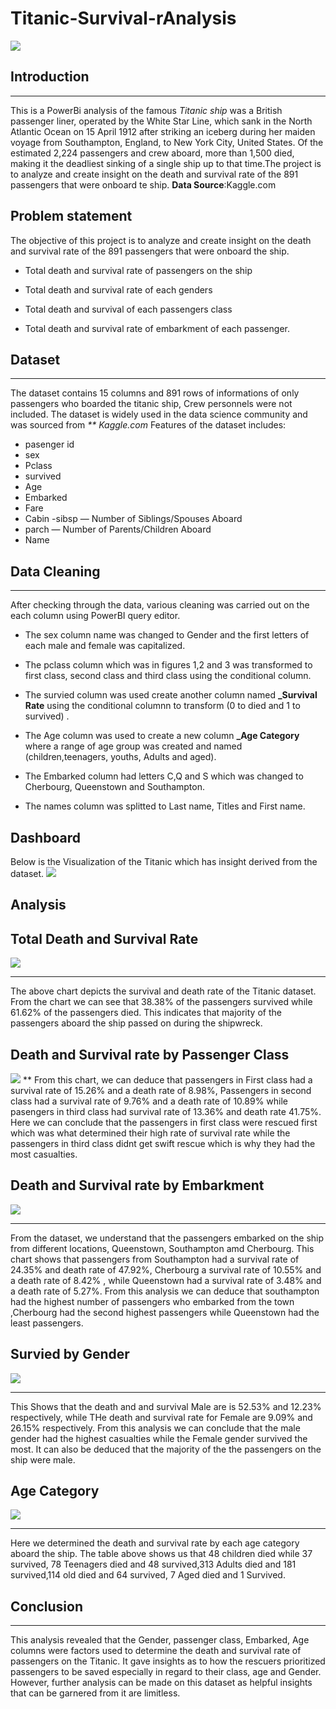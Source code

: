 # Titanic-Survival-rAnalysis
![](titanic7.jpg)

## Introduction
***
This is a PowerBi analysis of the famous *Titanic ship* was a British passenger liner, operated by the White Star Line, which sank in the North Atlantic Ocean on 15 April 1912 after striking an iceberg during her maiden voyage from Southampton, England, to New York City, United States. Of the estimated 2,224 passengers and crew aboard, more than 1,500 died, making it the deadliest sinking of a single ship up to that time.The project is to analyze and create insight on the death and survival rate of the 891 passengers that were onboard te ship.
**Data Source**:Kaggle.com

## Problem statement
The objective of this project is to analyze and create insight on the death and survival rate of the 891 passengers that were onboard the ship.

- Total death and survival rate of passengers on the ship

- Total death and survival rate of each genders

- Total death and survival of each passengers class
 
- Total death and survival rate of embarkment of each  passenger.


## Dataset
***
The dataset contains 15 columns and 891 rows of informations of only passengers who boarded the titanic ship, Crew personnels were not included.
 The dataset is widely used in the data science community and was sourced from _** Kaggle.com_
 Features of the dataset includes:
- pasenger id
- sex
- Pclass
- survived
- Age
- Embarked
- Fare
- Cabin -sibsp — Number of Siblings/Spouses Aboard
- parch — Number of Parents/Children Aboard
- Name


 ## Data Cleaning
 ***
 After checking through the data, various cleaning was carried out on the each column using PowerBI query editor.
 
- The sex column name was changed to Gender and the first letters of each male and female was capitalized.

- The pclass column which was in figures 1,2 and 3 was transformed to first class, second class and third class using the  conditional column.

- The survied column was used create another column named **_Survival Rate**  using the conditional columnn to transform (0 to died and 1 to survived) .

- The Age column was used to create a new column **_Age Category** where a range of age group was created and named (children,teenagers, youths, Adults and aged).

- The Embarked column had letters C,Q and S which was changed to Cherbourg, Queenstown and Southampton.

- The names column was splitted to Last name, Titles and First name.

## Dashboard
Below is the Visualization of the Titanic which has insight derived from the dataset.
![](Titanic.6.png)

## Analysis
## Total Death and Survival Rate
![](survived.1.png)
***
The above chart depicts the survival and death rate of the Titanic dataset. 
From the chart we can see that 38.38% of the passengers survived while 61.62% of the passengers died. This indicates that majority of the passengers aboard the ship passed on during the shipwreck.


## Death and Survival rate by Passenger Class
![](Passengerclass.png)
**
From this chart, we can deduce that passengers in First class had a survival rate of 15.26% and a death rate of 8.98%, Passengers in second class had a survival rate of 9.76% and a death rate of 10.89% while pasengers in third class had survival rate of 13.36% and death rate 41.75%. Here we can conclude that the passengers in first class were rescued first which was what determined their high rate of survival rate while the passengers in third class didnt get swift rescue which is why they had the most casualties.
## Death and Survival rate by Embarkment
![](Embarked.png)
***
From the dataset, we understand that the passengers embarked on the ship from different locations, Queenstown, Southampton amd Cherbourg.
This chart shows that passengers from Southampton had a survival rate of 24.35% and death rate of 47.92%, Cherbourg a survival rate of 10.55% and a death rate of 8.42% , while Queenstown had a survival rate of 3.48% and a death rate of 5.27%. From this analysis we can deduce that southampton had the highest number of passengers who embarked from the town ,Cherbourg had the second highest passengers while Queenstown had the least passengers.


## Survied by Gender
![](Gender.1.png)
***
This Shows that the death and and survival Male are is 52.53% and 12.23% respectively, while THe death and survival rate for Female are 9.09% and 26.15% respectively. From this analysis we can conclude that the male gender had the highest casualties while the Female gender survived the most. It can also be deduced that the majority of the the passengers on the ship were male.


## Age Category
![](Agecategory.png)
***
Here we determined the death and survival rate by each age category aboard the ship. The table above shows us that 48 children died while 37 survived, 78 Teenagers died and 48 survived,313 Adults died and 181 survived,114 old died and 64 survived, 7 Aged died and 1 Survived.

## Conclusion
***
This analysis revealed that the Gender, passenger class, Embarked, Age columns were factors used to determine the death and survival rate of passengers on the Titanic. It gave insights as to how the rescuers prioritized passengers to be saved especially in regard to their class, age and Gender.
However, further analysis can be made on this dataset as helpful insights that can be garnered from it are limitless.

